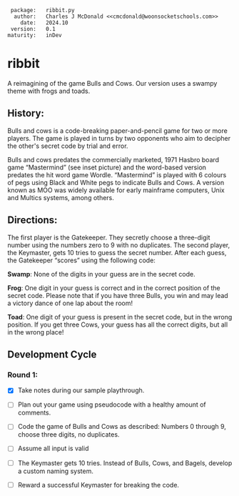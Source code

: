      package:   ribbit.py
      author:   Charles J McDonald <<cmcdonald@woonsocketschools.com>>
        date:   2024.10
     version:   0.1
    maturity:   inDev

# ribbit
A reimagining of the game Bulls and Cows. Our version uses a swampy theme with frogs and toads.

## History:
Bulls and cows is a code-breaking paper-and-pencil game for two or more players. The game is played in turns by two
opponents who aim to decipher the other's secret code by trial and error.

Bulls and cows predates the commercially marketed, 1971 Hasbro board game “Mastermind” (see inset picture) and the
word-based version predates the hit word game Wordle. “Mastermind” is played with 6 colours of pegs using Black and
White pegs to indicate Bulls and Cows. A version known as MOO was widely available for early mainframe computers, Unix
and Multics systems, among others.

## Directions:
The first player is the Gatekeeper. They secretly choose a three-digit number using the numbers zero to 9 with no
duplicates. The second player, the Keymaster, gets 10 tries to guess the secret number. After each guess, the
Gatekeeper “scores” using the following code:


**Swamp**: None of the digits in your guess are in the secret code.

**Frog**: One digit in your guess is correct and in the correct position of the secret code. Please note that if you
          have three Bulls, you win and may lead a victory dance of one lap about the room!

**Toad**: One digit of your guess is present in the secret code, but in the wrong position. If you get three Cows,
          your guess has all the correct digits, but all in the wrong place!

## Development Cycle
### Round 1:
-[x] Take notes during our sample playthrough.
-[ ] Plan out your game using pseudocode with a healthy amount of comments.
-[ ] Code the game of Bulls and Cows as described: Numbers 0 through 9, choose three digits, no duplicates.
-[ ] Assume all input is valid
-[ ] The Keymaster gets 10 tries. Instead of Bulls, Cows, and Bagels, develop a custom naming system.
-[ ] Reward a successful Keymaster for breaking the code.


